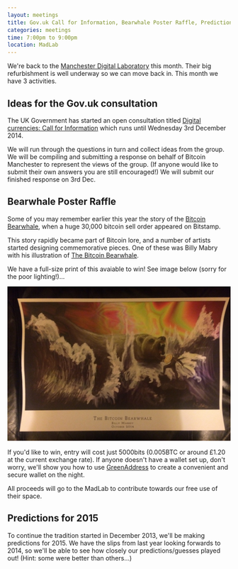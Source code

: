 ```yaml
---
layout: meetings
title: Gov.uk Call for Information, Bearwhale Poster Raffle, Predictions for 2015
categories: meetings
time: 7:00pm to 9:00pm
location: MadLab
---
```


We're back to the [Manchester Digital Laboratory][madlab-event] this month. Their big refurbishment is well underway so we can move back in. This month we have 3 activities.

## Ideas for the Gov.uk consultation

The UK Government has started an open consultation titled [Digital currencies: Call for Information][govuk-consultation] which runs until Wednesday 3rd December 2014.

We will run through the questions in turn and collect ideas from the group. We will be compiling and submitting a response on behalf of Bitcoin Manchester to represent the views of the group. (If anyone would like to submit their own answers you are still encouraged!) We will submit our finished response on 3rd Dec.

## Bearwhale Poster Raffle

Some of you may remember earlier this year the story of the [Bitcoin Bearwhale][bearwhale], when a huge 30,000 bitcoin sell order appeared on Bitstamp.

This story rapidly became part of Bitcoin lore, and a number of artists started designing commemorative pieces. One of these was Billy Mabry with his illustration of [The Bitcoin Bearwhale][bearwhale-mabry].

We have a full-size print of this avaiable to win! See image below (sorry for the poor lighting!)...

<img src="/img/post/bearwhale.jpg" width="512" height="348">

If you'd like to win, entry will cost just 5000bits (0.005BTC or around £1.20 at the current exchange rate). If anyone doesn't have a wallet set up, don't worry, we'll show you how to use [GreenAddress][greenaddress] to create a convenient and secure wallet on the night.

All proceeds will go to the MadLab to contribute towards our free use of their space.

## Predictions for 2015

To continue the tradition started in December 2013, we'll be making predictions for 2015. We have the slips from last year looking forwards to 2014, so we'll be able to see how closely our predictions/guesses played out! (Hint: some were better than others...)

[madlab-event]: http://madlab.org.uk/content/bitcoin-manchester-01-12-2014/
[govuk-consultation]: https://www.gov.uk/government/consultations/digital-currencies-call-for-information
[bearwhale]: http://nymag.com/daily/intelligencer/2014/10/bearwhale-is-freaking-out-the-bitcoin-markets.html
[bearwhale-mabry]: http://www.billymabrey.com/gumprints/The-Bitcoin-Bearwhale
[greenaddress]: https://greenaddress.it/en/